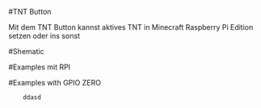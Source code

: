 #TNT Button

Mit dem TNT Button kannst aktives TNT in Minecraft Raspberry Pi Edition setzen oder ins sonst  


#Shematic


#Examples mit RPI



#Examples with GPIO ZERO

```     ddasd   ```


